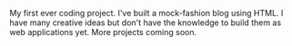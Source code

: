 My first ever coding project. I've built a mock-fashion blog using HTML. I have many creative ideas but don't have the knowledge to build them as web applications yet. More projects coming soon.
